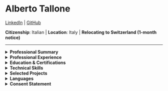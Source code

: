 # **Alberto Tallone**

[LinkedIn](https://www.linkedin.com/in/albertotallone/) | [GitHub](https://github.com/alby11)

**Citizenship**: Italian | **Location**: Italy | **Relocating to Switzerland (1-month notice)**

---

<details>
  <summary><strong>Professional Summary</strong></summary>

Results-driven **System Architect & IT Leader** with **18 years of experience** in **enterprise IT infrastructure, cloud platforms, automation, security, and VoIP solutions**. Expertise in:

- **Cloud & Virtualization:** AWS, Azure, Genesys Cloud, VMware, Nutanix
- **Security & Compliance:** ISO 27001, GDPR, IAM Governance, Conditional Access, SentinelOne XDR
- **Automation & DevOps:** CI/CD, Ansible, Docker, Bitbucket
- **Networking & VoIP:** AudioCodes (V)SBC, SIP Trunking, Genesys Cloud, TVox, ISDN-to-VoIP Migration
- **MDM & Endpoint Security:** Microsoft Intune (Android/iOS), SOTI MobiControl, ManageEngine
- **IT Leadership & Strategy:** Cost optimization (€500K+ cumulative saved), vendor management, C-level advisory

Proven record in **reducing costs, improving security posture, and driving IT transformations** aligned with **business goals and operational efficiency**.

</details>

<details>
  <summary><strong>Professional Experience</strong></summary>

### **System Architect & IT Operations Manager**

**Fratelli Carli S.p.A. Società Benefit** | **Imperia, Italy** | **2019 – Present**

- **IT Strategy & Infrastructure Modernization:** Led **20+ major IT projects**, transitioning infrastructure from **IBM PureFlex to Nutanix**, reducing **hardware failure rates by 50%** and saving **€100K annually**.
- Led and mentored a **3-member IT team**, improving **incident resolution by 35%** for **600+ clients** and reducing **downtime by 25%**.
- **Security & Compliance:** Enforced **ISO 27001 & GDPR** standards; implemented **multi-tier access controls & real-time monitoring**, reducing **audit failures by 30%**.
- **VoIP & Contact Center Migration:** Spearheaded **ISDN-to-VoIP migration** with **Fastweb, TIM**, ensuring seamless **business continuity** for mission-critical contact center operations.
- **Microsoft Intune MDM Deployment:** Managed **Microsoft Intune for ~70 Samsung devices**, ensuring compliance, remote app deployments, and kiosk mode security.
- **Azure Authentication & Authorization Security:** Implemented and configured **OAuth and SAML** within **Azure AD (Microsoft Entra)**, enforcing secure **MFA & Conditional Access** across applications and APIs.
- **Incident Resolution & System Monitoring:** Deployed **ManageEngine OpManager** for real-time monitoring and predictive analytics, reducing **critical downtime by 35%**.
- **IT Cost Optimization & Procurement:** Achieved **€300K+ in IT cost reductions** over 3 years through strategic vendor negotiations and technology upgrades.

### **System Engineer**

**Fratelli Carli S.p.A. Società Benefit** | **Imperia, Italy** | **2007 – 2019**

- **Cloud & Virtualization Strategy:** Managed **100+ VMware vSphere servers**, enhancing scalability and reducing outages by **40%**.
- **IT Security Enhancements:** Configured **Active Directory RBAC**, reducing unauthorized access by **50%**.
- **Global IT Expansion:** Developed IT infrastructure for international warehouses, contributing **~40% of total company revenue**.
- **Cost-Saving Initiatives:** Led migration from **bare-metal to VMware**, reducing hardware costs by **€200K annually**.

</details>

<details>
  <summary><strong>Education & Certifications</strong></summary>

- **Red Hat Certified Engineer (RHCE)**
- **M.A. in Political Science**, Università degli Studi di Pavia (2006)

</details>

<details>
  <summary><strong>Technical Skills</strong></summary>

- **Systems & Virtualization:** VMware vSphere, Nutanix, Linux (RHEL, Ubuntu), Windows Server
- **Cloud & Automation:** AWS, Azure, Genesys Cloud, Docker, CI/CD, Ansible, Bitbucket
- **Networking & VoIP:** Genesys, AudioCodes (V)SBC, SIP Trunking, TVox, ISDN-to-VoIP Migration
- **Security & Compliance:** ISO 27001, GDPR, IAM Governance, Conditional Access, DR and BC, SentinelOne XDR, Nessus
- **Monitoring & Networking:** ManageEngine OpManager, Fortinet (FortiGate, FortiWiFi, FortiSwitch)
- **Scripting & Development:** Bash, PowerShell, Python
- **Backup & Disaster Recovery:** Cohesity, ArcServe
- **MDM & Endpoint Security:** Microsoft Intune, SOTI MobiControl, ManageEngine Endpoint Central
- **IT Leadership & Strategy:** IT Procurement, Vendor Management, C-Level Advisory, Cost Optimization

</details>

<details>
  <summary><strong>Selected Projects</strong></summary>

- **Retail & Remote Operations:** Implemented **Citrix & RemoteApp solutions**, ensuring **99.9% uptime** across warehouses and **23 retail stores**, directly supporting retail operations representing **30% of total company revenue**.
- **Azure Authentication & Authorization Enhancements:** Implemented and optimized **OAuth and SAML authentication flows** in **Azure AD (Entra)**, resolving integration issues and enforcing robust **MFA & Conditional Access** policies across applications and APIs.
- **Nutanix HCI Implementation:** Replaced legacy IBM PureFlex hardware with **Nutanix**, reducing costs by **20%** and expanding hypervisor flexibility.
- **COVID-19 Remote Work Enablement:** Deployed **250+ remote workstations** in one week, maintaining business continuity during the pandemic.
- **International Shipping Expansion:** Engineered **IT warehouse management systems** and **Zebra industrial printing** solutions, driving **30% revenue growth**.
- **Multimedia & Digital Signage Solutions:** Developed centralized **proprietary A/V distribution systems** enhancing in-store customer experience and engagement.
- **Customer Behavior Analytics with Sensormatic:** Integrated **foot traffic analytics** and sales data, optimizing retail store performance and marketing strategies.

</details>

<details>
  <summary><strong>Languages</strong></summary>

**Italian**: Native | **English**: Fluent | **French**: Intermediate | **German**: Beginner

</details>

<details>
  <summary><strong>Consent Statement</strong></summary>

_I hereby consent to the processing of my personal data for recruitment and selection purposes in accordance with GDPR and other applicable data protection laws._

</details>

